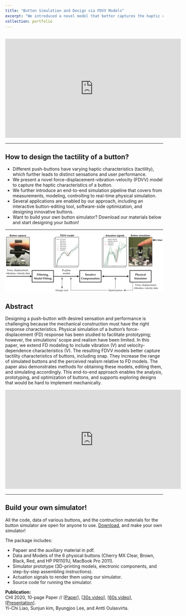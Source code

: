 ```yaml
---
title: "Button Simulation and Design via FDVV Models"
excerpt: "We introduced a novel model that better captures the haptic characteristics of push-buttons.<br/><img src='/images/dwellplus/dwellplusplus.png'><br><br>"
collection: portfolio
---
```


<br>
<iframe width="560" height="315" src="https://www.youtube.com/embed/gE7v3Ai5bFk" frameborder="0" allowfullscreen></iframe>

------

## How to design the tactility of a button?

- Different push-buttons have varying haptic characteristics (tactility), which further leads to distinct sensations and user performance.
- We present a novel force-displacement-vibration-velocity (FDVV) model to capture the haptic characteristics of a button.
- We further introduce an end-to-end simulation pipeline that covers from measurements, modeling, controlling to real-time physical simulation.
- Several applications are enabled by our approach, including an interactive button-editing tool, software-side optimization, and designing innovative buttons.
- Want to build your own button simulator? Download our materials below and start designing your button!

------
<img src='/images/button/pipeline.png'>

## Abstract
Designing a push-button with desired sensation and performance is challenging because the mechanical construction must have the right response characteristics. Physical simulation of a button’s force-displacement (FD) response has been studied to facilitate prototyping; however, the simulations’ scope and realism have been limited. In this paper, we extend FD modeling to include vibration (V) and velocity-dependence characteristics (V). The resulting FDVV models better capture tactility characteristics of buttons, including snap. They increase the range of simulated buttons and the perceived realism relative to FD models. The paper also demonstrates methods for obtaining these models, editing them, and simulating accordingly. This end-to-end approach enables the analysis, prototyping, and optimization of buttons, and supports exploring designs that would be hard to implement mechanically.

<iframe width="560" height="315" src="https://www.youtube.com/embed/OL2x3RrWnv4" frameborder="0" allowfullscreen></iframe>

------
## Build your own simulator!
All the code, data of various buttons, and the contruction materials for the button simulator are open for anyone to use. [Download](https://userinterfaces.aalto.fi/button_design/resources/button_simulator.zip), and make your own simulator!

The package includes:
- Papaer and the auxiliary material in pdf.
- Data and Models of the 6 physical buttons (Cherry MX Clear, Brown, Black, Red, and HP PR1101U, MacBook Pro 2011).
- Simulator prototype (3D-printing models, electronic components, and step-by-step assembling instructions).
- Actuation signals to render them using our simulator.
- Source code for running the simulator.

**Publication:** <br> 
CHI 2020, 10-page Paper // [[Paper](chi2020-liao-button)], [[30s video](https://www.youtube.com/watch?v=gE7v3Ai5bFk)], [[60s video](https://www.youtube.com/watch?v=hOi_7O7USaI)], [[Presentation](https://www.youtube.com/watch?v=v9p-yCNbxzw)]. 
<br>Yi-Chi Liao, Sunjun kim, Byungjoo Lee, and Antti Oulasvirta.